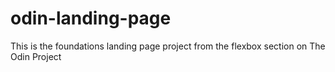 # odin-landing-page
This is the foundations landing page project from the flexbox section on The Odin Project
